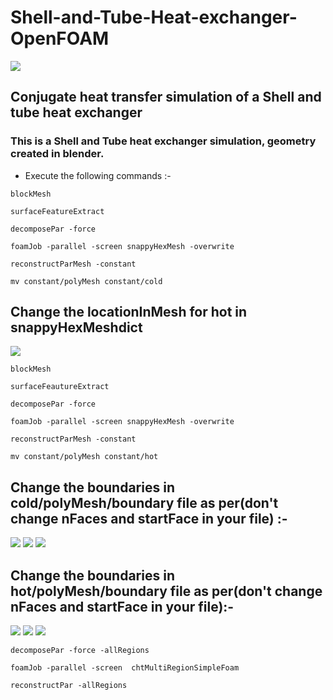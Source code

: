 # Shell-and-Tube-Heat-exchanger-OpenFOAM

<img src="https://d2t1xqejof9utc.cloudfront.net/screenshots/pics/fd275ff0a4d0179913ce146506715635/large.png"/>


## Conjugate heat transfer simulation of a Shell and tube heat exchanger

### This is a Shell and Tube heat exchanger simulation, geometry created in blender.

+ Execute the following commands :-
```
blockMesh

surfaceFeatureExtract

decomposePar -force

foamJob -parallel -screen snappyHexMesh -overwrite

reconstructParMesh -constant

mv constant/polyMesh constant/cold

```

## Change the locationInMesh for hot in snappyHexMeshdict

<img src="https://sun9-2.userapi.com/impg/GutCCZUP11dCZbgFRAq6PLCIbGqe_IOIfNGnzw/jxSXvkh4fBk.jpg?size=893x105&quality=95&sign=9d049403ba4fbfae71d7241974b9a659&type=album"/>

```
blockMesh

surfaceFeautureExtract

decomposePar -force

foamJob -parallel -screen snappyHexMesh -overwrite

reconstructParMesh -constant

mv constant/polyMesh constant/hot

```
## Change the boundaries in cold/polyMesh/boundary file as per(don't change nFaces and startFace in your file) :-

<img src ="https://sun9-32.userapi.com/impg/BHwbCpRdSieqKFfEIa6Bn4C_k59ofUXsgthY7Q/Gaml3XkzGpg.jpg?size=595x507&quality=95&sign=2a4551ce317d56e8c1edb549fdeaa073&type=album" />

<img src ="https://sun9-48.userapi.com/impg/JnNFx8MCHNZEcWI8bFqh-k6taeaJpovoYRcdhQ/npFp8YUBtv0.jpg?size=587x500&quality=95&sign=17ae3517b1db33f6f5461c64441249e9&type=album" />

<img src ="https://sun9-4.userapi.com/impg/WzyAr_8PLibXDwubdUEh7cExUyvwEDSeA-lXZA/sNxmxjTQD6w.jpg?size=588x499&quality=95&sign=657d37cc27cc6156a0814749d43b9864&type=album" />

## Change the boundaries in hot/polyMesh/boundary file as per(don't change nFaces and startFace in your file):-

<img src ="https://sun9-62.userapi.com/impg/DQuodUdS3Iz3mkb-HVkLoXWP9v6oLhekMYJmUw/RqZL8rDE6uI.jpg?size=606x495&quality=95&sign=c2b19e3c34818fd852c6d9e066661b91&type=album"/>

<img src ="https://sun9-43.userapi.com/impg/PMz4qkEJagoqGUysZrCuRKjNLm6001LNNBOU9w/Av_vn0YVbjI.jpg?size=583x503&quality=95&sign=e4237ee76302384aa4dfcd8e0fc23ccb&type=album" />

<img src ="https://sun9-31.userapi.com/impg/S8NKwrooPF6l1Oqoo9yQyaIb3M37RT6or5OjrA/7xQJdqosm-Q.jpg?size=566x521&quality=95&sign=1cc01ab6b9d4e8abff5b442ee1084c34&type=album" />


```
decomposePar -force -allRegions

foamJob -parallel -screen  chtMultiRegionSimpleFoam

reconstructPar -allRegions

```
